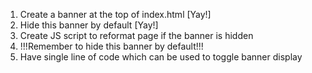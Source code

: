 1. Create a banner at the top of index.html [Yay!]
2. Hide this banner by default [Yay!]
3. Create JS script to reformat page if the banner is hidden
4. !!!Remember to hide this banner by default!!!
5. Have single line of code which can be used to toggle banner display